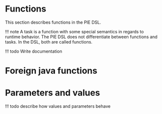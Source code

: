# Functions

This section describes functions in the PIE DSL.

!!! note
    A task is a function with some special semantics in regards to runtime behavior.
    The PIE DSL does not differentiate between functions and tasks.
    In the DSL, both are called functions.

!!! todo
    Write documentation

# Foreign java functions


# Parameters and values

!!! todo
    describe how values and parameters behave